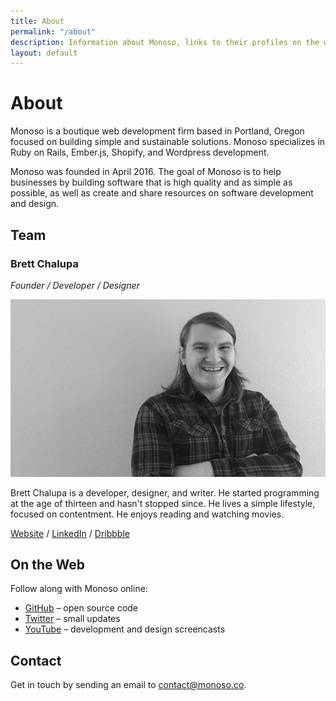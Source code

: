 ```yaml
---
title: About
permalink: "/about"
description: Information about Monoso, links to their profiles on the web, and how to get in touch.
layout: default
---
```


# About

Monoso is a boutique web development firm based in Portland, Oregon
focused on building simple and sustainable solutions. Monoso specializes
in Ruby on Rails, Ember.js, Shopify, and Wordpress development.

Monoso was founded in April 2016. The goal of Monoso is to help
businesses by building software that is high quality and as simple as
possible, as well as create and share resources on software development
and design.

## Team

### Brett Chalupa

*Founder / Developer / Designer*

![Photo of Brett](/img/about_brett.jpg)

Brett Chalupa is a developer, designer, and writer. He started
programming at the age of thirteen and hasn't stopped since. He lives a
simple lifestyle, focused on contentment. He enjoys reading and
watching movies.

[Website](http://www.brettchalupa.com) /
[LinkedIn](https://www.linkedin.com/in/brett-chalupa) /
[Dribbble](https://dribbble.com/brettchalupa)

## On the Web

Follow along with Monoso online:

- [GitHub](https://github.com/monoso) &ndash; open source code
- [Twitter](https://twitter.com/monoso_co) &ndash; small updates
- [YouTube](https://www.youtube.com/channel/UCQXaIyeRqHjK9EK41b8J3yQ) &ndash;
  development and design screencasts

## Contact

Get in touch by sending an email to
[contact@monoso.co](mailto:contact@monoso.co).

